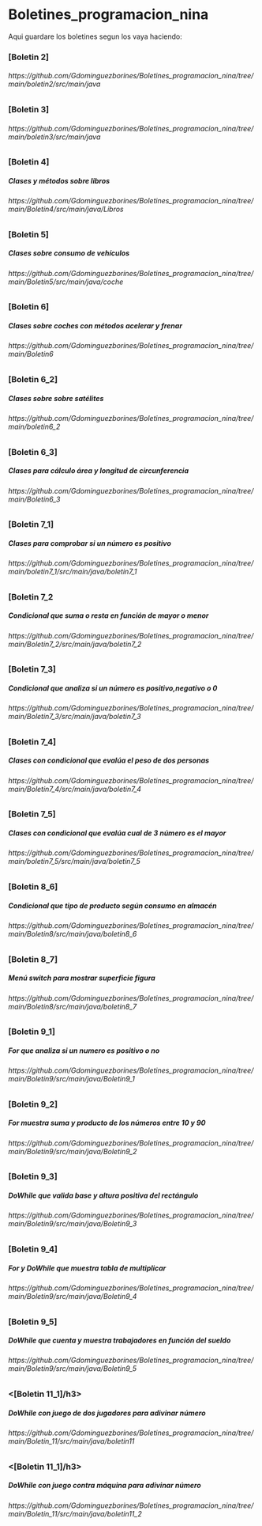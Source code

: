 # Boletines_programacion_nina
 Aqui guardare los boletines segun los vaya haciendo:
<h3>[Boletin 2]</h3><h6>https://github.com/Gdominguezborines/Boletines_programacion_nina/tree/main/boletin2/src/main/java</h6>

<h3>[Boletin 3]</h3><h6>https://github.com/Gdominguezborines/Boletines_programacion_nina/tree/main/boletin3/src/main/java</h6>

<h3>[Boletin 4]</h3><h5>Clases y métodos sobre libros</h5><h6>https://github.com/Gdominguezborines/Boletines_programacion_nina/tree/main/Boletin4/src/main/java/Libros</h6>

<h3>[Boletin 5]</h3><h5>Clases sobre consumo de vehículos</h5><h6>https://github.com/Gdominguezborines/Boletines_programacion_nina/tree/main/Boletin5/src/main/java/coche</h6>

<h3>[Boletin 6]</h3><h5>Clases sobre coches con métodos acelerar y frenar</h5><h6>https://github.com/Gdominguezborines/Boletines_programacion_nina/tree/main/Boletin6</h6>

<h3>[Boletin 6_2]</h3><h5>Clases sobre sobre satélites</h5><h6>https://github.com/Gdominguezborines/Boletines_programacion_nina/tree/main/boletin6_2</h6>

<h3>[Boletin 6_3]</h3><h5>Clases para cálculo área y longitud de circunferencia</h5><h6>https://github.com/Gdominguezborines/Boletines_programacion_nina/tree/main/Boletin6_3</h6>

<h3>[Boletin 7_1]</h3><h5>Clases para comprobar si un número es positivo</h5><h6>https://github.com/Gdominguezborines/Boletines_programacion_nina/tree/main/boletin7_1/src/main/java/boletin7_1</h6>

<h3>[Boletin 7_2</h3><h5>Condicional que suma o resta en función de mayor o menor</h5><h6>https://github.com/Gdominguezborines/Boletines_programacion_nina/tree/main/Boletin7_2/src/main/java/boletin7_2</h6>

<h3>[Boletin 7_3]</h3><h5>Condicional que analiza si un número es positivo,negativo o 0</h5> <h6>https://github.com/Gdominguezborines/Boletines_programacion_nina/tree/main/Boletin7_3/src/main/java/boletin7_3</h6>

<h3>[Boletin 7_4]</h3><h5>Clases con condicional que evalúa el peso de dos personas</h5>   <h6> https://github.com/Gdominguezborines/Boletines_programacion_nina/tree/main/Boletin7_4/src/main/java/boletin7_4</h6>

<h3>[Boletin 7_5]</h3><h5>Clases con condicional que evalúa cual de 3 número es el mayor</h5> <h6>   https://github.com/Gdominguezborines/Boletines_programacion_nina/tree/main/boletin7_5/src/main/java/boletin7_5</h6>

<h3>[Boletin 8_6]</h3><h5>Condicional que tipo de producto según consumo en almacén</h5><h6>https://github.com/Gdominguezborines/Boletines_programacion_nina/tree/main/Boletin8/src/main/java/boletin8_6</h6>

<h3>[Boletin 8_7]</h3><h5>Menú switch para mostrar superficie figura</h5><h6>https://github.com/Gdominguezborines/Boletines_programacion_nina/tree/main/Boletin8/src/main/java/boletin8_7</h6>

<h3>[Boletin 9_1]</h3><h5>For que analiza si un numero es positivo o no</h5><h6>https://github.com/Gdominguezborines/Boletines_programacion_nina/tree/main/Boletin9/src/main/java/Boletin9_1</h6>

<h3>[Boletin 9_2]</h3><h5>For muestra suma y producto de los números entre 10 y 90</h5><h6>https://github.com/Gdominguezborines/Boletines_programacion_nina/tree/main/Boletin9/src/main/java/Boletin9_2</h6>

<h3>[Boletin 9_3]</h3><h5>DoWhile que valida base y altura positiva del rectángulo</h5><h6>https://github.com/Gdominguezborines/Boletines_programacion_nina/tree/main/Boletin9/src/main/java/Boletin9_3</h6>

<h3>[Boletin 9_4]</h3><h5>For y DoWhile que muestra tabla de multiplicar</h5><h6>https://github.com/Gdominguezborines/Boletines_programacion_nina/tree/main/Boletin9/src/main/java/Boletin9_4</h6>

<h3>[Boletin 9_5]</h3><h5>DoWhile que cuenta y muestra trabajadores en función del sueldo</h5><h6>https://github.com/Gdominguezborines/Boletines_programacion_nina/tree/main/Boletin9/src/main/java/Boletin9_5</h6>

<h3><[Boletin 11_1]/h3><h5>DoWhile con juego de dos jugadores para adivinar número</h5><h6>https://github.com/Gdominguezborines/Boletines_programacion_nina/tree/main/Boletin_11/src/main/java/boletin11</h6>

<h3><[Boletin 11_1]/h3><h5>DoWhile con juego contra máquina para adivinar número</h5><h6>https://github.com/Gdominguezborines/Boletines_programacion_nina/tree/main/Boletin_11/src/main/java/boletin11_2</h6>
